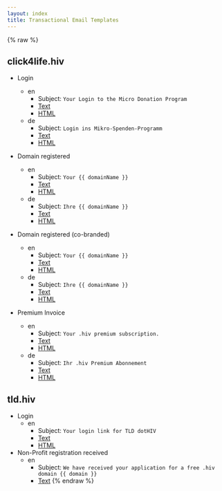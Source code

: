 ```yaml
---
layout: index
title: Transactional Email Templates
---
```


{% raw %}
## click4life.hiv

 * Login
   * en
     * Subject: `Your Login to the Micro Donation Program`
     * [Text](./click4life-login-text-en.html)
     * [HTML](./click4life-login-en.html)
   * de
     * Subject: `Login ins Mikro-Spenden-Programm`
     * [Text](./click4life-login-text-de.html)
     * [HTML](./click4life-login-de.html)
     
 * Domain registered
   * en
     * Subject: `Your {{ domainName }}`
     * [Text](./click4life-registered-text-en.html)
     * [HTML](./click4life-registered-en.html)
   * de
     * Subject: `Ihre {{ domainName }}`
     * [Text](./click4life-registered-text-de.html)
     * [HTML](./click4life-registered-de.html)
     
 * Domain registered (co-branded)
   * en
     * Subject: `Your {{ domainName }}`
     * [Text](./click4life-registered-cobranded-text-en.html)
     * [HTML](./click4life-registered-cobranded-en.html)
   * de
     * Subject: `Ihre {{ domainName }}`
     * [Text](./click4life-registered-cobranded-text-de.html)
     * [HTML](./click4life-registered-cobranded-de.html)

 * Premium Invoice
   * en
     * Subject: `Your .hiv premium subscription.`
     * [Text](./click4life-premium-text-en.html)
     * [HTML](./click4life-premium-en.html)
   * de
     * Subject: `Ihr .hiv Premium Abonnement`
     * [Text](./click4life-premium-text-de.html)
     * [HTML](./click4life-premium-de.html)

## tld.hiv

 * Login
   * en
     * Subject: `Your login link for TLD dotHIV`
     * [Text](./tld-login-text.html)
     * [HTML](./tld-login.html)
 * Non-Profit registration received
   * en
     * Subject: `We have received your application for a free .hiv domain {{ domain }}`
     * [Text](./tld-nonprofit-registration-received-text.html)
{% endraw %}
